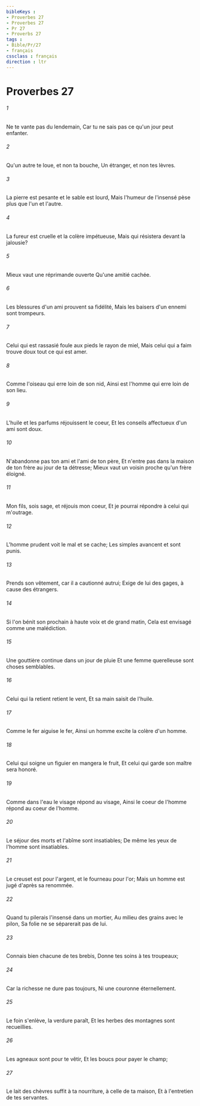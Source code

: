 ```yaml
---
bibleKeys : 
- Proverbes 27
- Proverbes 27
- Pr 27
- Proverbs 27
tags : 
- Bible/Pr/27
- français
cssclass : français
direction : ltr
---
```


# Proverbes 27

###### 1
Ne te vante pas du lendemain, Car tu ne sais pas ce qu'un jour peut enfanter.
###### 2
Qu'un autre te loue, et non ta bouche, Un étranger, et non tes lèvres.
###### 3
La pierre est pesante et le sable est lourd, Mais l'humeur de l'insensé pèse plus que l'un et l'autre.
###### 4
La fureur est cruelle et la colère impétueuse, Mais qui résistera devant la jalousie?
###### 5
Mieux vaut une réprimande ouverte Qu'une amitié cachée.
###### 6
Les blessures d'un ami prouvent sa fidélité, Mais les baisers d'un ennemi sont trompeurs.
###### 7
Celui qui est rassasié foule aux pieds le rayon de miel, Mais celui qui a faim trouve doux tout ce qui est amer.
###### 8
Comme l'oiseau qui erre loin de son nid, Ainsi est l'homme qui erre loin de son lieu.
###### 9
L'huile et les parfums réjouissent le coeur, Et les conseils affectueux d'un ami sont doux.
###### 10
N'abandonne pas ton ami et l'ami de ton père, Et n'entre pas dans la maison de ton frère au jour de ta détresse; Mieux vaut un voisin proche qu'un frère éloigné.
###### 11
Mon fils, sois sage, et réjouis mon coeur, Et je pourrai répondre à celui qui m'outrage.
###### 12
L'homme prudent voit le mal et se cache; Les simples avancent et sont punis.
###### 13
Prends son vêtement, car il a cautionné autrui; Exige de lui des gages, à cause des étrangers.
###### 14
Si l'on bénit son prochain à haute voix et de grand matin, Cela est envisagé comme une malédiction.
###### 15
Une gouttière continue dans un jour de pluie Et une femme querelleuse sont choses semblables.
###### 16
Celui qui la retient retient le vent, Et sa main saisit de l'huile.
###### 17
Comme le fer aiguise le fer, Ainsi un homme excite la colère d'un homme.
###### 18
Celui qui soigne un figuier en mangera le fruit, Et celui qui garde son maître sera honoré.
###### 19
Comme dans l'eau le visage répond au visage, Ainsi le coeur de l'homme répond au coeur de l'homme.
###### 20
Le séjour des morts et l'abîme sont insatiables; De même les yeux de l'homme sont insatiables.
###### 21
Le creuset est pour l'argent, et le fourneau pour l'or; Mais un homme est jugé d'après sa renommée.
###### 22
Quand tu pilerais l'insensé dans un mortier, Au milieu des grains avec le pilon, Sa folie ne se séparerait pas de lui.
###### 23
Connais bien chacune de tes brebis, Donne tes soins à tes troupeaux;
###### 24
Car la richesse ne dure pas toujours, Ni une couronne éternellement.
###### 25
Le foin s'enlève, la verdure paraît, Et les herbes des montagnes sont recueillies.
###### 26
Les agneaux sont pour te vêtir, Et les boucs pour payer le champ;
###### 27
Le lait des chèvres suffit à ta nourriture, à celle de ta maison, Et à l'entretien de tes servantes.
